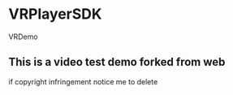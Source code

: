 # VRPlayerSDK
VRDemo
## This is a video test demo forked from web 
if copyright infringement notice me to delete
